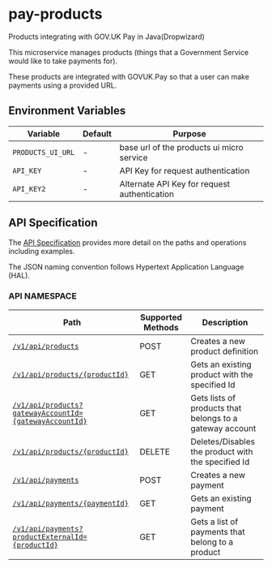 # pay-products

Products integrating with GOV.UK Pay in Java(Dropwizard)

This microservice manages products (things that a Government Service would like to take payments for).

These products are integrated with GOVUK.Pay so that a user can make payments using a provided URL. 

## Environment Variables

| Variable | Default | Purpose |
|----------|---------|---------|
| `PRODUCTS_UI_URL` | - | base url of the products ui micro service |
| `API_KEY`     | - | API Key for request authentication |
| `API_KEY2`    | - | Alternate API Key for request authentication |

## API Specification

The [API Specification](docs/api_specification.md) provides more detail on the paths and operations including examples.

The JSON naming convention follows Hypertext Application Language (HAL).
 
### API NAMESPACE

| Path                          | Supported Methods | Description                        |
| ----------------------------- | ----------------- | ---------------------------------- |
|[```/v1/api/products```](docs/api_specification.md#post-v1apiproducts)        | POST    |  Creates a new product definition            |
|[```/v1/api/products/{productId}```](docs/api_specification.md#get-v1apiproductsproductid)        | GET    |  Gets an existing product with the specified Id   |
|[```/v1/api/products?gatewayAccountId={gatewayAccountId}```](docs/api_specification.md#get-v1apiproductsgatewayaccountid)        | GET    |  Gets lists of products that belongs to a gateway account   |
|[```/v1/api/products/{productId}```](docs/api_specification.md#delete-v1apiproductsproductid)        | DELETE    |  Deletes/Disables the product with the specified Id   |
|[```/v1/api/payments```](docs/api_specification.md#post-v1apipayments)        | POST    | Creates a new payment                        |
|[```/v1/api/payments/{paymentId}```](docs/api_specification.md#get-v1apipaymentspaymentid) |  GET  |     Gets an existing payment    |
|[```/v1/api/payments?productExternalId={productId}```](docs/api_specification.md#get-v1apipaymentsproductid) | GET | Gets a list of payments that belong to a product  |
   
  
